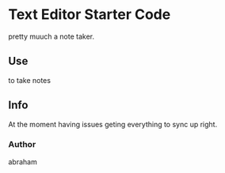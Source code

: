 # Text Editor Starter Code
pretty muuch a note taker.
 
## Use 
to take notes

## Info 
At the moment having issues geting everything to sync up right. 

### Author
abraham 

